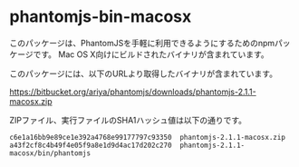 
# phantomjs-bin-macosx

このパッケージは、PhantomJSを手軽に利用できるようにするためのnpmパッケージです。
Mac OS X向けにビルドされたバイナリが含まれています。

このパッケージには、以下のURLより取得したバイナリが含まれています。

https://bitbucket.org/ariya/phantomjs/downloads/phantomjs-2.1.1-macosx.zip

ZIPファイル、実行ファイルのSHA1ハッシュ値は以下の通りです。

```
c6e1a16bb9e89ce1e392a4768e99177797c93350  phantomjs-2.1.1-macosx.zip
a43f2cf8c4b49f4e05f9a8e1d9d4ac17d202c270  phantomjs-2.1.1-macosx/bin/phantomjs
```
